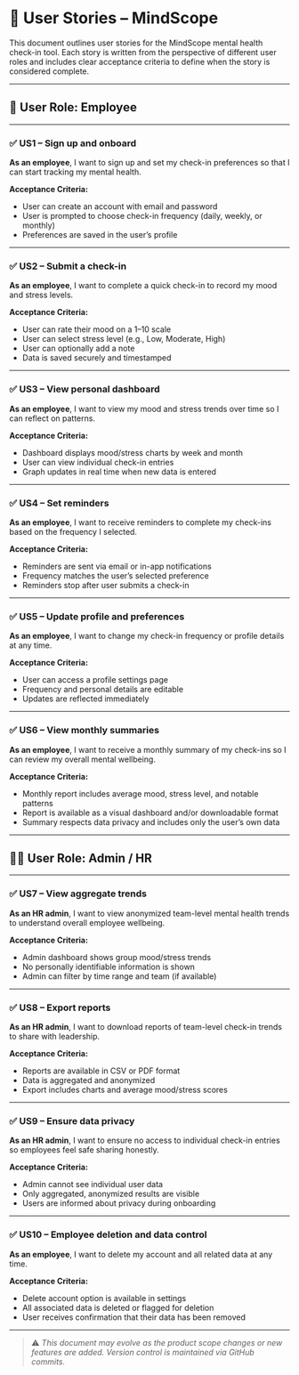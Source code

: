 # 📄 User Stories – MindScope

This document outlines user stories for the MindScope mental health check-in tool. Each story is written from the perspective of different user roles and includes clear acceptance criteria to define when the story is considered complete.

---

## 👤 User Role: Employee

---

### ✅ US1 – Sign up and onboard  
**As an employee**, I want to sign up and set my check-in preferences so that I can start tracking my mental health.

**Acceptance Criteria:**  
- User can create an account with email and password  
- User is prompted to choose check-in frequency (daily, weekly, or monthly)  
- Preferences are saved in the user’s profile  

---

### ✅ US2 – Submit a check-in  
**As an employee**, I want to complete a quick check-in to record my mood and stress levels.

**Acceptance Criteria:**  
- User can rate their mood on a 1–10 scale  
- User can select stress level (e.g., Low, Moderate, High)  
- User can optionally add a note  
- Data is saved securely and timestamped  

---

### ✅ US3 – View personal dashboard  
**As an employee**, I want to view my mood and stress trends over time so I can reflect on patterns.

**Acceptance Criteria:**  
- Dashboard displays mood/stress charts by week and month  
- User can view individual check-in entries  
- Graph updates in real time when new data is entered  

---

### ✅ US4 – Set reminders  
**As an employee**, I want to receive reminders to complete my check-ins based on the frequency I selected.

**Acceptance Criteria:**  
- Reminders are sent via email or in-app notifications  
- Frequency matches the user’s selected preference  
- Reminders stop after user submits a check-in  

---

### ✅ US5 – Update profile and preferences  
**As an employee**, I want to change my check-in frequency or profile details at any time.

**Acceptance Criteria:**  
- User can access a profile settings page  
- Frequency and personal details are editable  
- Updates are reflected immediately  

---

### ✅ US6 – View monthly summaries  
**As an employee**, I want to receive a monthly summary of my check-ins so I can review my overall mental wellbeing.

**Acceptance Criteria:**  
- Monthly report includes average mood, stress level, and notable patterns  
- Report is available as a visual dashboard and/or downloadable format  
- Summary respects data privacy and includes only the user’s own data  

---

## 👨‍💼 User Role: Admin / HR

---

### ✅ US7 – View aggregate trends  
**As an HR admin**, I want to view anonymized team-level mental health trends to understand overall employee wellbeing.

**Acceptance Criteria:**  
- Admin dashboard shows group mood/stress trends  
- No personally identifiable information is shown  
- Admin can filter by time range and team (if available)

---

### ✅ US8 – Export reports  
**As an HR admin**, I want to download reports of team-level check-in trends to share with leadership.

**Acceptance Criteria:**  
- Reports are available in CSV or PDF format  
- Data is aggregated and anonymized  
- Export includes charts and average mood/stress scores  

---

### ✅ US9 – Ensure data privacy  
**As an HR admin**, I want to ensure no access to individual check-in entries so employees feel safe sharing honestly.

**Acceptance Criteria:**  
- Admin cannot see individual user data  
- Only aggregated, anonymized results are visible  
- Users are informed about privacy during onboarding  

---

### ✅ US10 – Employee deletion and data control  
**As an employee**, I want to delete my account and all related data at any time.

**Acceptance Criteria:**  
- Delete account option is available in settings  
- All associated data is deleted or flagged for deletion  
- User receives confirmation that their data has been removed

---

> ⚠️ *This document may evolve as the product scope changes or new features are added. Version control is maintained via GitHub commits.*
